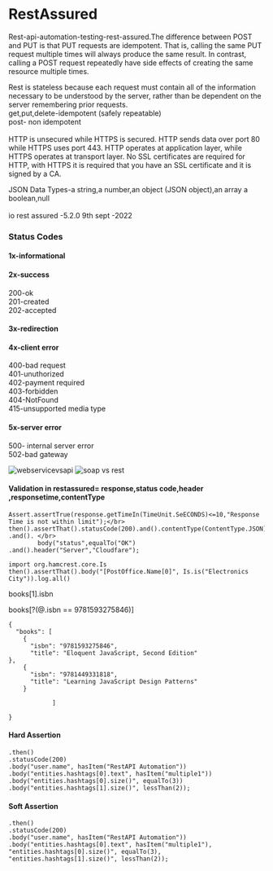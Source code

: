 # RestAssured
Rest-api-automation-testing-rest-assured.The difference between POST and PUT is that PUT requests are idempotent. That is, calling the same PUT request multiple times will always produce the same result. In contrast, calling a POST request repeatedly have side effects of creating the same resource multiple times. </br>

Rest is stateless because each request must contain all of the information necessary to be understood by the server, rather than be dependent on the server remembering prior requests.
</br>
get,put,delete-idempotent (safely repeatable) </br>
post- non idempotent </br>
</br>
 HTTP is unsecured while HTTPS is secured. HTTP sends data over port 80 while HTTPS uses port 443. HTTP operates at application layer, while HTTPS operates at transport layer. No SSL certificates are required for HTTP, with HTTPS it is required that you have an SSL certificate and it is signed by a CA. </br>
 
 JSON Data Types-a string,a number,an object (JSON object),an array a boolean,null </br>
 </br>
io rest assured -5.2.0 9th sept -2022
### Status Codes
#### 1x-informational </br>
#### 2x-success 
   200-ok</br>
   201-created </br>
    202-accepted </br>
#### 3x-redirection </br>
#### 4x-client error</br>
   400-bad request</br>
    401-unuthorized</br>
    402-payment required</br>
    403-forbidden</br>
    404-NotFound</br>
    415-unsupported media type</br>
#### 5x-server error</br>
500- internal server error</br>
502-bad gateway</br>

![webservicevsapi](https://user-images.githubusercontent.com/24494133/57190744-b318a080-6f3b-11e9-988a-75337cd47ff5.PNG)
![soap vs rest](https://user-images.githubusercontent.com/24494133/81675213-1224c580-946c-11ea-97be-bae0c3d3f939.PNG)

#### Validation in restassured=  response,status code,header ,responsetime,contentType
```
Assert.assertTrue(response.getTimeIn(TimeUnit.SeECONDS)<=10,"Response Time is not within limit");</br>
then().assertThat().statusCode(200).and().contentType(ContentType.JSON) .and(). </br>
		body("status",equalTo("OK") .and().header("Server","Cloudfare");

import org.hamcrest.core.Is
then().assertThat().body("[PostOffice.Name[0]", Is.is("Electronics City")).log.all()
```
books[1].isbn </br>

books[?(@.isbn == 9781593275846)]
```
{
  "books": [
    {
      "isbn": "9781593275846",
      "title": "Eloquent JavaScript, Second Edition"
},
    {
      "isbn": "9781449331818",
      "title": "Learning JavaScript Design Patterns"
    }
               
            ]

}

```
#### Hard Assertion
```
.then()
.statusCode(200)
.body("user.name", hasItem("RestAPI Automation"))
.body("entities.hashtags[0].text", hasItem("multiple1"))
.body("entities.hashtags[0].size()", equalTo(3))
.body("entities.hashtags[1].size()", lessThan(2));
```
#### Soft Assertion
```
.then()
.statusCode(200)
.body("user.name", hasItem("RestAPI Automation"))
.body("entities.hashtags[0].text", hasItem("multiple1"),
"entities.hashtags[0].size()", equalTo(3),
"entities.hashtags[1].size()", lessThan(2));
```
